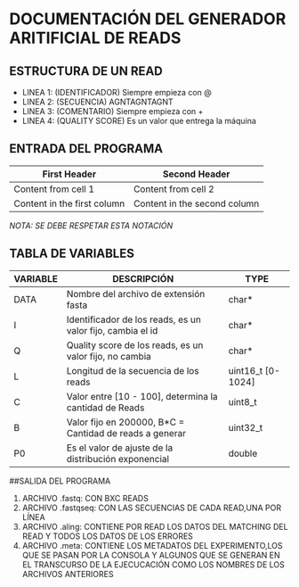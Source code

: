 # DOCUMENTACIÓN DEL GENERADOR ARITIFICIAL DE READS

## ESTRUCTURA DE UN READ
 * LINEA 1: (IDENTIFICADOR) Siempre empieza con @
 * LINEA 2:	(SECUENCIA)		AGNTAGNTAGNT
 * LINEA 3:	(COMENTARIO)	Siempre empieza con +
 * LINEA 4:	(QUALITY SCORE)	Es un valor que entrega la máquina

## ENTRADA DEL PROGRAMA
First Header | Second Header
------------ | -------------
Content from cell 1 | Content from cell 2
Content in the first column | Content in the second column

_NOTA: SE DEBE RESPETAR ESTA NOTACIÓN_

## TABLA DE VARIABLES

VARIABLE | DESCRIPCIÓN | TYPE
-------- | ----------- | ----
DATA | Nombre del archivo de extensión fasta | char*
I | Identificador de los reads, es un valor fijo, cambia el id | char*
Q | Quality score de los reads, es un valor fijo, no cambia | char*
L | Longitud de la secuencia de los reads | uint16_t [0-1024]
C | Valor entre [10 - 100], determina la cantidad de Reads | uint8_t
B | Valor fijo en 200000, B*C = Cantidad de reads a generar | uint32_t
P0 | Es el valor de ajuste de la distribución exponencial | double



##SALIDA DEL PROGRAMA
 1. ARCHIVO .fastq:     CON BXC READS
 2. ARCHIVO .fastqseq:  CON LAS SECUENCIAS DE CADA READ,UNA POR LÍNEA
 3. ARCHIVO .aling:     CONTIENE POR READ LOS DATOS DEL MATCHING DEL READ Y TODOS LOS DATOS 
    DE LOS ERRORES
 4. ARCHIVO .meta:      CONTIENE LOS METADATOS DEL EXPERIMENTO,LOS QUE SE PASAN POR LA CONSOLA
                        Y ALGUNOS QUE SE GENERAN EN EL TRANSCURSO DE LA EJECUCACIÓN COMO LOS 
                        NOMBRES DE LOS ARCHIVOS ANTERIORES